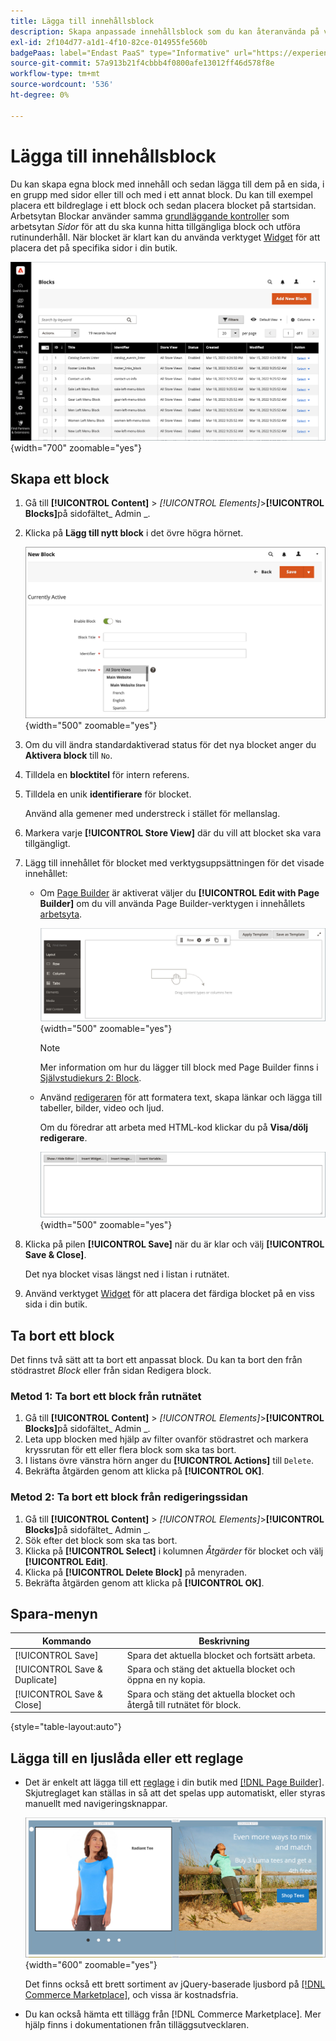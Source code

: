 ```yaml
---
title: Lägga till innehållsblock
description: Skapa anpassade innehållsblock som du kan återanvända på valfri sida eller i ett annat block.
exl-id: 2f104d77-a1d1-4f10-82ce-014955fe560b
badgePaas: label="Endast PaaS" type="Informative" url="https://experienceleague.adobe.com/en/docs/commerce/user-guides/product-solutions" tooltip="Gäller endast Adobe Commerce i molnprojekt (Adobe-hanterad PaaS-infrastruktur) och lokala projekt."
source-git-commit: 57a913b21f4cbbb4f0800afe13012ff46d578f8e
workflow-type: tm+mt
source-wordcount: '536'
ht-degree: 0%

---
```


# Lägga till innehållsblock

Du kan skapa egna block med innehåll och sedan lägga till dem på en sida, i en grupp med sidor eller till och med i ett annat block. Du kan till exempel placera ett bildreglage i ett block och sedan placera blocket på startsidan. Arbetsytan Blockar använder samma [grundläggande kontroller](pages-workspace.md) som arbetsytan _Sidor_ för att du ska kunna hitta tillgängliga block och utföra rutinunderhåll. När blocket är klart kan du använda verktyget [Widget](widget-static-block.md) för att placera det på specifika sidor i din butik.

![På sidan Block visas ett rutnät med befintliga block](./assets/blocks-workspace.png){width="700" zoomable="yes"}

## Skapa ett block

1. Gå till **[!UICONTROL Content]** > _[!UICONTROL Elements]_>**[!UICONTROL Blocks]**&#x200B;på sidofältet_ Admin _.

1. Klicka på **Lägg till nytt block** i det övre högra hörnet.

   ![På sidan Nytt block visas alternativ och en innehållsyta](./assets/block-detail.png){width="500" zoomable="yes"}

1. Om du vill ändra standardaktiverad status för det nya blocket anger du **Aktivera block** till `No`.

1. Tilldela en **blocktitel** för intern referens.

1. Tilldela en unik **identifierare** för blocket.

   Använd alla gemener med understreck i stället för mellanslag.

1. Markera varje **[!UICONTROL Store View]** där du vill att blocket ska vara tillgängligt.

1. Lägg till innehållet för blocket med verktygsuppsättningen för det visade innehållet:

   - Om [Page Builder](../page-builder/introduction.md) är aktiverat väljer du **[!UICONTROL Edit with Page Builder]** om du vill använda Page Builder-verktygen i innehållets [arbetsyta](../page-builder/workspace.md).

     ![Arbetsytan i Page Builder](./assets/pb-workspace-block.png){width="500" zoomable="yes"}

     >[!NOTE]
     >
     >Mer information om hur du lägger till block med Page Builder finns i [Självstudiekurs 2: Block](../page-builder/2-blocks.md).

   - Använd [redigeraren](editor.md) för att formatera text, skapa länkar och lägga till tabeller, bilder, video och ljud.

     Om du föredrar att arbeta med HTML-kod klickar du på **Visa/dölj redigerare**.

     ![Blockredigerare (dold)](./assets/block-editor-hidden.png){width="500" zoomable="yes"}

1. Klicka på pilen **[!UICONTROL Save]** när du är klar och välj **[!UICONTROL Save & Close]**.

   Det nya blocket visas längst ned i listan i rutnätet.

1. Använd verktyget [Widget](widget-static-block.md) för att placera det färdiga blocket på en viss sida i din butik.

## Ta bort ett block

Det finns två sätt att ta bort ett anpassat block. Du kan ta bort den från stödrastret _Block_ eller från sidan Redigera block.

### Metod 1: Ta bort ett block från rutnätet

1. Gå till **[!UICONTROL Content]** > _[!UICONTROL Elements]_>**[!UICONTROL Blocks]**&#x200B;på sidofältet_ Admin _.
1. Leta upp blocken med hjälp av filter ovanför stödrastret och markera kryssrutan för ett eller flera block som ska tas bort.
1. I listans övre vänstra hörn anger du **[!UICONTROL Actions]** till `Delete`.
1. Bekräfta åtgärden genom att klicka på **[!UICONTROL OK]**.

### Metod 2: Ta bort ett block från redigeringssidan

1. Gå till **[!UICONTROL Content]** > _[!UICONTROL Elements]_>**[!UICONTROL Blocks]**&#x200B;på sidofältet_ Admin _.
1. Sök efter det block som ska tas bort.
1. Klicka på **[!UICONTROL Select]** i kolumnen _Åtgärder_ för blocket och välj **[!UICONTROL Edit]**.
1. Klicka på **[!UICONTROL Delete Block]** på menyraden.
1. Bekräfta åtgärden genom att klicka på **[!UICONTROL OK]**.

## Spara-menyn

| Kommando | Beskrivning |
|----------|----------- |
| [!UICONTROL Save] | Spara det aktuella blocket och fortsätt arbeta. |
| [!UICONTROL Save & Duplicate] | Spara och stäng det aktuella blocket och öppna en ny kopia. |
| [!UICONTROL Save & Close] | Spara och stäng det aktuella blocket och återgå till rutnätet för block. |

{style="table-layout:auto"}

## Lägga till en ljuslåda eller ett reglage

- Det är enkelt att lägga till ett [reglage](../page-builder/slider.md) i din butik med [[!DNL Page Builder]](../page-builder/introduction.md). Skjutreglaget kan ställas in så att det spelas upp automatiskt, eller styras manuellt med navigeringsknappar.

  ![Page Builder-reglage](./assets/pb-tutorial3-slider-tee-shirt-promo.png){width="600" zoomable="yes"}

  Det finns också ett brett sortiment av jQuery-baserade ljusbord på [[!DNL Commerce Marketplace]][1], och vissa är kostnadsfria.

- Du kan också hämta ett tillägg från [!DNL Commerce Marketplace]. Mer hjälp finns i dokumentationen från tilläggsutvecklaren.

[1]: https://marketplace.magento.com/extensions.html?q=lightbox
